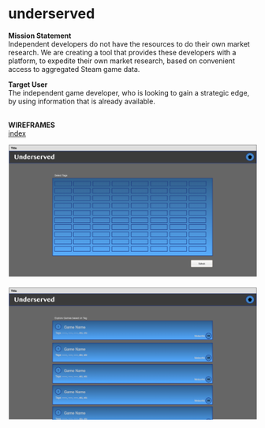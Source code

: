 # underserved

<b> Mission Statement </b><br/>
Independent developers do not have the resources to do their own market research. We are creating a tool that provides these developers with a platform, to expedite their own market research, based on convenient access to aggregated Steam game data.

<b>Target User</b><br/>
The independent game developer, who is looking to gain a strategic edge, by using information that is already available.<br/><br/>

<b>WIREFRAMES</b><br/>
<u>index</u>

![MP](https://github.com/christopherhanten/underserved/blob/master/image.png)<br/><br/>
![MP](https://github.com/christopherhanten/underserved/blob/master/untitled_page_1.png)<br/><br/>


